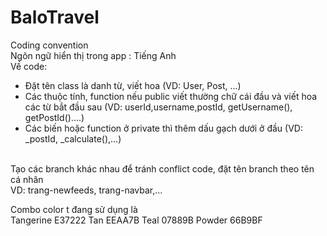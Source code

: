 # BaloTravel

Coding convention <br>
Ngôn ngữ hiển thị trong app : Tiếng Anh <br>
Về code: <br>
 - Đặt tên class là danh từ, viết hoa (VD: User, Post, ...)
 - Các thuộc tính, function nếu public viết thường chữ cái đầu và viết hoa các từ bắt đầu sau (VD: userId,username,postId, getUsername(), getPostId()....)
 - Các biến hoặc function ở private thì thêm dấu gạch dưới ở đầu (VD: _postId, _calculate(),...)
<br>
Tạo các branch khác nhau để tránh conflict code, đặt tên branch theo tên cá nhân <br>
VD: trang-newfeeds, trang-navbar,...

Combo color t đang sử dụng là <br>
Tangerine E37222
Tan EEAA7B
Teal 07889B
Powder 66B9BF

